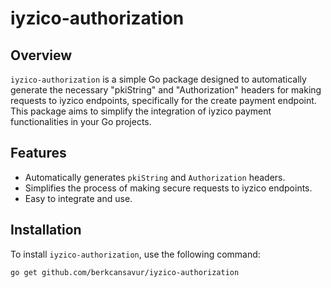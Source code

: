 # iyzico-authorization

## Overview

`iyzico-authorization` is a simple Go package designed to automatically generate the necessary "pkiString" and "Authorization" headers for making requests to iyzico endpoints, specifically for the create payment endpoint. This package aims to simplify the integration of iyzico payment functionalities in your Go projects.

## Features

- Automatically generates `pkiString` and `Authorization` headers.
- Simplifies the process of making secure requests to iyzico endpoints.
- Easy to integrate and use.

## Installation

To install `iyzico-authorization`, use the following command:

```sh
go get github.com/berkcansavur/iyzico-authorization
